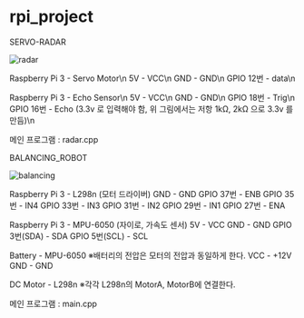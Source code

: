 # rpi_project

SERVO-RADAR

![radar](https://user-images.githubusercontent.com/23645514/47135089-06057000-d2ea-11e8-81b7-8ce27ef3593c.jpg)

Raspberry Pi 3 - Servo Motor\n
            5V - VCC\n
           GND - GND\n
     GPIO 12번 - data\n
     
Raspberry Pi 3 - Echo Sensor\n
            5V - VCC\n
           GND - GND\n
     GPIO 18번 - Trig\n
     GPIO 16번 - Echo (3.3v 로 입력해야 함, 위 그림에서는 저항 1kΩ, 2kΩ 으로 3.3v 를 만듬)\n
     
     
메인 프로그램 : radar.cpp
 
 
 
 
 
 
 
 
 
BALANCING_ROBOT

![balancing](https://user-images.githubusercontent.com/23645514/47135091-06057000-d2ea-11e8-83de-bee8aba274ea.jpg)

Raspberry Pi 3 - L298n (모터 드라이버)
           GND - GND
     GPIO 37번 - ENB
     GPIO 35번 - IN4
     GPIO 33번 - IN3
     GPIO 31번 - IN2
     GPIO 29번 - IN1
     GPIO 27번 - ENA
     
Raspberry Pi 3 - MPU-6050 (자이로, 가속도 센서)
            5V - VCC
           GND - GND
 GPIO 3번(SDA) - SDA
 GPIO 5번(SCL) - SCL
 
Battery - MPU-6050
※배터리의 전압은 모터의 전압과 동일하게 한다.
    VCC - +12V
    GND - GND
    
DC Motor - L298n
※각각 L298n의 MotorA, MotorB에 연결한다.

메인 프로그램 : main.cpp
